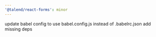 ```yaml
---
'@talend/react-forms': minor
---
```


update babel config to use babel.config.js instead of .babelrc.json
add missing deps
